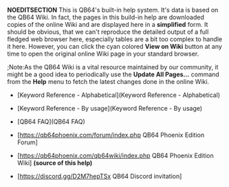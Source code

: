 __NOEDITSECTION__
This is QB64's built-in help system. It's data is based on the QB64 Wiki. In fact, the pages in this build-in help are downloaded copies of the online Wiki and are displayed here in a **simplified** form. It should be obvious, that we can't reproduce the detailed output of a full fledged web browser here, especially tables are a bit too complex to handle it here. However, you can click the cyan colored **View on Wiki** button at any time to open the original online Wiki page in your standard browser.

;Note:As the QB64 Wiki is a vital resource maintained by our community, it might be a good idea to periodically use the **Update All Pages...** command from the **Help** menu to fetch the latest changes done in the online Wiki.

* [Keyword Reference - Alphabetical](Keyword Reference - Alphabetical)
* [Keyword Reference - By usage](Keyword Reference - By usage)
* [QB64 FAQ](QB64 FAQ)

* [https://qb64phoenix.com/forum/index.php QB64 Phoenix Edition Forum]
* [https://qb64phoenix.com/qb64wiki/index.php QB64 Phoenix Edition Wiki] **(source of this help)**
* [https://discord.gg/D2M7hepTSx QB64 Discord invitation]

